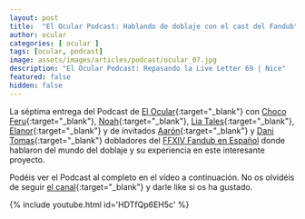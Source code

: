 ```yaml
---
layout: post
title:  "El Ocular Podcast: Hablando de doblaje con el cast del Fandub"
author: ocular
categories: [ ocular ]
tags: [ocular, podcast]
image: assets/images/articles/podcast/ocular_07.jpg
description: "El Ocular Podcast: Repasando la Live Letter 69 | Nice"
featured: false
hidden: false
---
```


La séptima entrega del Podcast de [El Ocular](https://twitter.com/OcularEl){:target="_blank"} con [Choco Feru](https://twitter.com/ChocoFeru){:target="_blank"}, [Noah](https://twitter.com/Habeces4){:target="_blank"}, [Lia Tales](https://twitter.com/LiaTales_ffxiv){:target="_blank"}, [Elanor](https://twitter.com/trencapins){:target="_blank"} y de invitados [Aarón](https://twitter.com/stillone999){:target="_blank"} y [Dani Tomas](https://twitter.com/DaniTomas16){:target="_blank"} dobladores del [FFXIV Fandub en Español](https://twitter.com/FFXIV_Fandub) donde hablaron del mundo del doblaje y su experiencia en este interesante proyecto.

Podéis ver el Podcast al completo en el vídeo a continuación. No os olvidéis de seguir [el canal](https://www.youtube.com/channel/UC0Ncgc0JH3CtDMraAIrlGkQ){:target="_blank"} y darle like si os ha gustado.

{% include youtube.html id='HDTfQp6EH5c' %}
